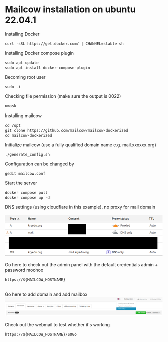 # Mailcow installation on ubuntu 22.04.1
Installing Docker
```
curl -sSL https://get.docker.com/ | CHANNEL=stable sh
```
Installing Docker compose plugin
```
sudo apt update
sudo apt install docker-compose-plugin
```
Becoming root user
```
sudo -i
```
Checking file permission (make sure the output is 0022)
```
umask
```
Installing mailcow
```
cd /opt
git clone https://github.com/mailcow/mailcow-dockerized
cd mailcow-dockerized
```
Initialize mailcow (use a fully qualified domain name e.g. mail.xxxxxx.org)
```
./generate_config.sh
```
Configuration can be changed by
```
gedit mailcow.conf
```
Start the server
```
docker compose pull
docker compose up -d
```
DNS settings (using cloudflare in this example), no proxy for mail domain <br>
\
![DNS settings](dnsSetting.png "DNS setting on cloudflare") <br>
\
Go here to check out the admin panel with the default credentials admin + password moohoo
```
https://${MAILCOW_HOSTNAME}
```
\
Go here to add domain and add mailbox
\
![mailConfig](mailConfig.png "Configurating mailbox") <br>
\
Check out the webmail to test whether it's working
```
https://${MAILCOW_HOSTNAME}/SOGo
```

